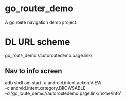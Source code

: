 # go_router_demo

A go route navigation demo project.

# DL URL scheme
go_route_demo://autoroutedemo.page.link/<path>

## Nav to info screen
adb shell am start -a android.intent.action.VIEW \
-c android.intent.category.BROWSABLE \
-d 'go_route_demo://autoroutedemo.page.link/home/info'
